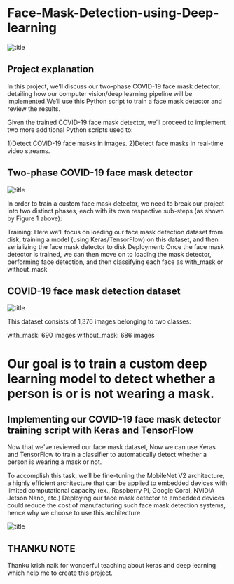 # Face-Mask-Detection-using-Deep-learning

![title](https://assets.losspreventionmedia.com/uploads/2020/07/Mask-Detection-1280x720-1.jpg)

## Project explanation

In this project, we’ll discuss our two-phase COVID-19 face mask detector, detailing how our computer vision/deep learning pipeline will be implemented.We’ll use this Python script to train a face mask detector and review the results.

Given the trained COVID-19 face mask detector, we’ll proceed to implement two more additional Python scripts used to:

1)Detect COVID-19 face masks in images.
2)Detect face masks in real-time video streams.

## Two-phase COVID-19 face mask detector

![title](https://www.pyimagesearch.com/wp-content/uploads/2020/04/face_mask_detection_phases.png)


In order to train a custom face mask detector, we need to break our project into two distinct phases, each with its own respective sub-steps (as shown by Figure 1 above):

Training: Here we’ll focus on loading our face mask detection dataset from disk, training a model (using Keras/TensorFlow) on this dataset, and then serializing the face mask detector to disk
Deployment: Once the face mask detector is trained, we can then move on to loading the mask detector, performing face detection, and then classifying each face as with_mask or without_mask

##  COVID-19 face mask detection dataset

![title](https://www.pyimagesearch.com/wp-content/uploads/2020/04/face_mask_detection_dataset.jpg)

This dataset consists of 1,376 images belonging to two classes:

with_mask: 690 images
without_mask: 686 images
 
# Our goal is to train a custom deep learning model to detect whether a person is or is not wearing a mask. 

## Implementing our COVID-19 face mask detector training script with Keras and TensorFlow

Now that we’ve reviewed our face mask dataset, Now we can use Keras and TensorFlow to train a classifier to automatically detect whether a person is wearing a mask or not.

To accomplish this task, we’ll be fine-tuning the MobileNet V2 architecture, a highly efficient architecture that can be applied to embedded devices with limited computational capacity (ex., Raspberry Pi, Google Coral, NVIDIA Jetson Nano, etc.)
Deploying our face mask detector to embedded devices could reduce the cost of manufacturing such face mask detection systems, hence why we choose to use this architecture


![title](https://www.pyimagesearch.com/wp-content/uploads/2020/04/face_mask_detector_plot.png)



## THANKU NOTE 

Thanku krish naik for wonderful teaching about keras and deep learning which help me to create this project.









